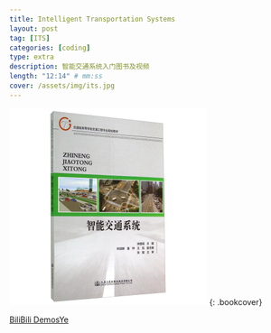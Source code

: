 ```yaml
---
title: Intelligent Transportation Systems
layout: post
tag: [ITS]
categories: [coding]
type: extra
description: 智能交通系统入门图书及视频
length: "12:14" # mm:ss
cover: /assets/img/its.jpg
---
```



![ 智能交通系统 ](/assets/img/its.jpg)
{: .bookcover}



<a href="https://space.bilibili.com/333058469/channel/detail?cid=103670">BiliBili DemosYe</a>


